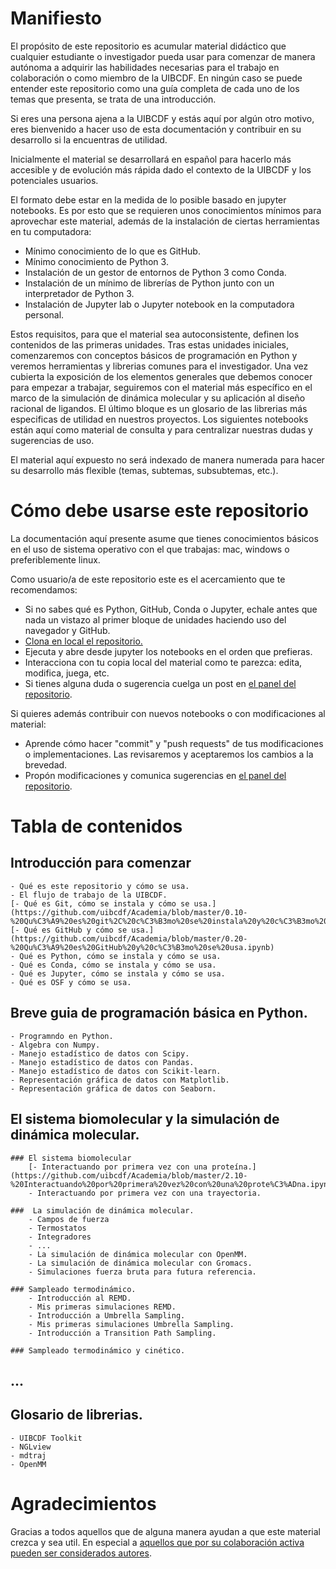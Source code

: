 # Manifiesto

El propósito de este repositorio es acumular material didáctico que cualquier estudiante o
investigador pueda usar para comenzar de manera autónoma a adquirir las habilidades necesarias
para el trabajo en colaboración o como miembro de la UIBCDF. En ningún caso se puede entender este 
repositorio como una guía completa de cada uno de los temas que presenta, se trata de una introducción.

Si eres una persona ajena a la UIBCDF y estás aquí por algún otro motivo, eres bienvenido a hacer uso de esta documentación y contribuir
en su desarrollo si la encuentras de utilidad.

Inicialmente el material se desarrollará en español para hacerlo más accesible y de evolución más
rápida dado el contexto de la UIBCDF y los potenciales usuarios.

El formato debe estar en la medida de lo posible basado en jupyter notebooks.
Es por esto que se requieren unos conocimientos mínimos para aprovechar este material, además de la
instalación de ciertas herramientas en tu computadora:

- Mínimo conocimiento de lo que es GitHub.
- Mínimo conocimiento de Python 3.
- Instalación de un gestor de entornos de Python 3 como Conda.
- Instalación de un mínimo de librerías de Python junto con un interpretador de Python 3.
- Instalación de Jupyter lab o Jupyter notebook en la computadora personal.

Estos requisitos, para que el material sea autoconsistente, definen los contenidos de las primeras unidades.
Tras estas unidades iniciales, comenzaremos con conceptos básicos de programación en Python y veremos herramientas y librerias comunes para el investigador.
Una vez cubierta la exposición de los elementos generales que debemos conocer para empezar a
trabajar, seguiremos con el material más específico en el marco de la simulación de dinámica
molecular y su aplicación al diseño racional de ligandos.
El último bloque es un glosario de las librerias más especificas de utilidad en nuestros proyectos. Los siguientes notebooks están aquí como material de consulta y para centralizar nuestras dudas y sugerencias de uso.

El material aquí expuesto no será indexado de manera numerada para hacer su desarrollo más flexible (temas, subtemas, subsubtemas, etc.).

# Cómo debe usarse este repositorio

La documentación aquí presente asume que tienes conocimientos básicos en el uso de sistema
operativo con el que trabajas: mac, windows o preferiblemente linux.

Como usuario/a de este repositorio este es el acercamiento que te recomendamos:

- Si no sabes qué es Python, GitHub, Conda o Jupyter, echale antes que nada un vistazo al primer bloque de unidades haciendo uso del navegador y GitHub.
- [Clona en local el repositorio.](https://help.github.com/articles/cloning-a-repository/)
- Ejecuta y abre desde jupyter los notebooks en el orden que prefieras.
- Interacciona con tu copia local del material como te parezca: edita, modifica, juega, etc.
- Si tienes alguna duda o sugerencia cuelga un post en [el panel del repositorio](https://github.com/uibcdf/Academia/issues).

Si quieres además contribuir con nuevos notebooks o con modificaciones al material:

- Aprende cómo hacer "commit" y "push requests" de tus modificaciones o implementaciones. Las
  revisaremos y aceptaremos los cambios a la brevedad.
- Propón modificaciones y comunica sugerencias en [el panel del repositorio](https://github.com/uibcdf/Academia/issues).

# Tabla de contenidos

## Introducción para comenzar
    - Qué es este repositorio y cómo se usa.  
    - El flujo de trabajo de la UIBCDF.  
    [- Qué es Git, cómo se instala y cómo se usa.](https://github.com/uibcdf/Academia/blob/master/0.10-%20Qu%C3%A9%20es%20git%2C%20c%C3%B3mo%20se%20instala%20y%20c%C3%B3mo%20se%20usa.ipynb)   
    [- Qué es GitHub y cómo se usa.](https://github.com/uibcdf/Academia/blob/master/0.20-%20Qu%C3%A9%20es%20GitHub%20y%20c%C3%B3mo%20se%20usa.ipynb)  
    - Qué es Python, cómo se instala y cómo se usa.  
    - Qué es Conda, cómo se instala y cómo se usa.  
    - Qué es Jupyter, cómo se instala y cómo se usa.  
    - Qué es OSF y cómo se usa.  

## Breve guia de programación básica en Python.  
    - Programndo en Python.
    - Algebra con Numpy.
    - Manejo estadístico de datos con Scipy.
    - Manejo estadístico de datos con Pandas.
    - Manejo estadístico de datos con Scikit-learn.  
    - Representación gráfica de datos con Matplotlib.  
    - Representación gráfica de datos con Seaborn.  


## El sistema biomolecular y la simulación de dinámica molecular.

    ### El sistema biomolecular
        [- Interactuando por primera vez con una proteína.](https://github.com/uibcdf/Academia/blob/master/2.10-%20Interactuando%20por%20primera%20vez%20con%20una%20prote%C3%ADna.ipynb)  
        - Interactuando por primera vez con una trayectoria.
  
    ###  La simulación de dinámica molecular.
        - Campos de fuerza
        - Termostatos
        - Integradores
        - ...
        - La simulación de dinámica molecular con OpenMM.  
        - La simulación de dinámica molecular con Gromacs. 
        - Simulaciones fuerza bruta para futura referencia.  

    ### Sampleado termodinámico. 
        - Introducción al REMD.  
        - Mis primeras simulaciones REMD.  
        - Introducción a Umbrella Sampling.  
        - Mis primeras simulaciones Umbrella Sampling.  
        - Introducción a Transition Path Sampling.

    ### Sampleado termodinámico y cinético.

## ...

## Glosario de librerias.

	- UIBCDF Toolkit  
	- NGLview  
	- mdtraj  
	- OpenMM  


# Agradecimientos

Gracias a todos aquellos que de alguna manera ayudan a que este material crezca y sea util. En
especial a [aquellos que por su colaboración activa pueden ser considerados autores](https://github.com/uibcdf/Academia/graphs/contributors).


